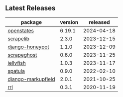## Latest Releases
| package | version | released |
|--------------|-----------|-------------|
| [openstates](https://github.com/openstates/) | 6.19.1 | 2024-04-18 |
| [scrapelib](https://github.com/jamesturk/scrapelib) | 2.3.0 | 2023-12-15 |
| [django-honeypot](https://github.com/jamesturk/django-honeypot) | 1.1.0 | 2023-12-09 |
| [scrapeghost](https://github.com/jamesturk/scrapeghost) | 0.6.0 | 2023-11-25 |
| [jellyfish](https://github.com/jamesturk/jellyfish) | 1.0.3 | 2023-11-17 |
| [spatula](https://github.com/jamesturk/spatula) | 0.9.0 | 2022-02-10 |
| [django-markupfield](https://github.com/jamesturk/django-markupfield) | 2.0.1 | 2021-10-25 |
| [rrl](https://github.com/jamesturk/rrl) | 0.3.1 | 2020-11-19 |

